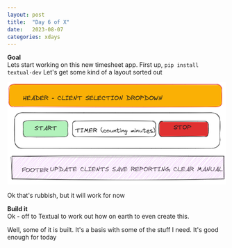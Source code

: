 ```yaml
---
layout: post
title:  "Day 6 of X"
date:   2023-08-07
categories: xdays
---
```

**Goal**  
Lets start working on this new timesheet app. First up, `pip install textual-dev` Let's get some kind of a layout sorted out

<img alt="timer_01.png" src="https://github.com/cmartin-cay/cmartin-cay.github.io/blob/main/assets/timer_01.png"/>

Ok that's rubbish, but it will work for now

**Build it**  
Ok - off to Textual to work out how on earth to even create this.

Well, some of it is built. It's a basis with some of the stuff I need. It's good enough for today